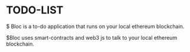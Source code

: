 # TODO-LIST
$ Bloc is a to-do application that runs on your local ethereum blockchain.  

$Bloc uses smart-contracts and web3 js to talk to your local ethereum blockchain.



